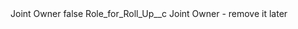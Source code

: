 <?xml version="1.0" encoding="UTF-8"?>
<CustomMetadata xmlns="http://soap.sforce.com/2006/04/metadata" xmlns:xsi="http://www.w3.org/2001/XMLSchema-instance" xmlns:xsd="http://www.w3.org/2001/XMLSchema">
    <label>Joint Owner</label>
    <protected>false</protected>
    <values>
        <field>Role_for_Roll_Up__c</field>
        <value xsi:type="xsd:string">Joint Owner - remove it later</value>
    </values>
</CustomMetadata>
